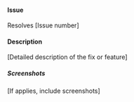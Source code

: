#### Issue
Resolves [Issue number]

#### Description
[Detailed description of the fix or feature]

##### Screenshots
[If applies, include screenshots]

